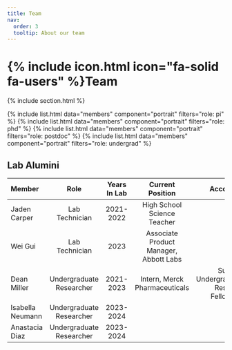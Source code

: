 ```yaml
---
title: Team
nav:
  order: 3
  tooltip: About our team
---
```


# {% include icon.html icon="fa-solid fa-users" %}Team

{% include section.html %}

{% include list.html data="members" component="portrait" filters="role: pi" %}
{% include list.html data="members" component="portrait" filters="role: phd" %}
{% include list.html data="members" component="portrait" filters="role: postdoc" %}
{% include list.html data="members" component="portrait" filters="role: undergrad" %}



## Lab Alumini

| Member | Role | Years In Lab | Current Position | Accolades |
| :---- | :----: |  :----: | :----: |  ----: |
| Jaden Carper  |  Lab Technician   |  2021-2022   |  High School Science Teacher | |
| Wei Gui  |  Lab Technician   |  2023   |  Associate Product Manager, Abbott Labs | |
| Dean Miller  |   Undergraduate Researcher   |  2021-2023   | Intern, Merck Pharmaceuticals | Summer Undergraduate Research Fellowship |
| Isabella Neumann  |   Undergraduate Researcher |  2023-2024  |  |  |
| Anastacia Diaz   | Undergraduate Researcher   |   2023-2024   |   |   |
